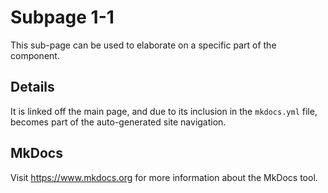 # Subpage 1-1

This sub-page can be used to elaborate on a specific part of the component.

## Details

It is linked off the main page, and due to its inclusion in the `mkdocs.yml` file,
becomes part of the auto-generated site navigation.

## MkDocs

Visit https://www.mkdocs.org for more information about the MkDocs tool.
